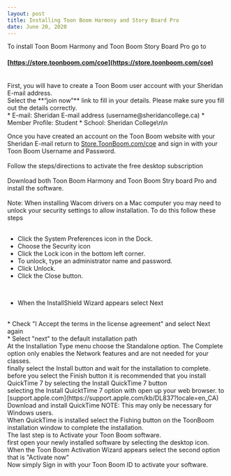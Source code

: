 ```yaml
---
layout: post
title: Installing Toon Boom Harmony and Story Board Pro  
date: June 20, 2020
--- 
```

To install Toon Boom Harmony and Toon Boom Story Board Pro go to  
#### [https://store.toonboom.com/coe](https://store.toonboom.com/coe)   

<br>
First, you will have to create a Toon Boom user account with your Sheridan E-mail address.  
<br>
Select the **“join now”** link to fill in your details.  Please make sure you fill out the details correctly.  
<br>
* E-mail: Sheridan E-mail address (username@sheridancollege.ca)  
* Member Profile: Student  
* School: Sheridan College\n\n    

<br>
  
Once you have created an account on the Toon Boom website with your Sheridan E-mail return to [Store.ToonBoom.com/coe](https://store.toonboom.com/coe) and sign in with your Toon Boom Username and Password.   
<br>
Follow the steps/directions to activate the free desktop subscription  
<br>
Download both Toon Boom Harmony and Toon Boom Stry board Pro and install the software.  
<br>
Note: When installing Wacom drivers on a Mac computer you may need to unlock your security settings to allow installation.  To do this follow these steps  
<br>
* Click the System Preferences icon in the Dock.  
* Choose the Security icon  
* Click the Lock icon in the bottom left corner.   
* To unlock, type an administrator name and password.  
* Click Unlock.  
* Click the Close button.  

<br>

* When the InstallShield Wizard appears select Next  
<br>
* Check "I Accept the terms in the license agreement" and select Next again  
<br>
* Select "next" to the default installation path  
<br>
At the Installation Type menu choose the Standalone option.  The Complete option only enables the Network features and are not needed for your classes.  
<br>
finally select the Install button and wait for the installation to complete.  
<br>
before you select the Finish button it is recommended that you install QuickTime 7 by selecting the Install QuickTime 7 button  
<br>
selecting the Install QuicktTime 7 option with open up your web browser. to [support.apple.com](https://support.apple.com/kb/DL837?locale=en_CA)  
<br>
Download and install QuickTime  
NOTE: This may only be necessary for Windows users.  
<br>
When QuickTime is installed select the Fishing button on the ToonBoom installation window to complete the installation.  
<br>
The last step is to Activate your Toon Boom software.  
<br>
first open your newly installed software by selecting the desktop icon.  
<br> 
When the Toon Boom Activation Wizard appears select the second option that is "Activate now"  
<br>
Now simply Sign in with your Toon Boom ID to activate your software.   


 